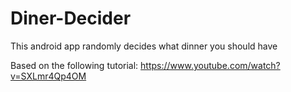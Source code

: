 # Diner-Decider

This android app randomly decides what dinner you should have

Based on the following tutorial: https://www.youtube.com/watch?v=SXLmr4Qp4OM
